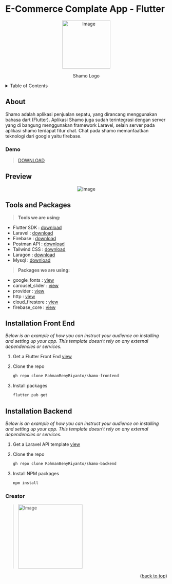 <div id="top"></div>

# E-Commerce Complate App - Flutter
<p align="center">
    <img src="https://user-images.githubusercontent.com/72520643/151439022-ce5b5547-0f10-4411-b0c4-e439416ec7a3.png" alt="Image" width="150" height="150" />
</p>
<p align="center">
    Shamo Logo
</p>

<!-- TABLE OF CONTENTS -->
<details>
  <summary>Table of Contents</summary>
  <ol>
    <li>
      <a href="#about">About The Project</a>
    </li>
    <li><a href="#demo">Demo</a></li>
    <li>
      <a href="#preview">Preview</a>
    </li>
    <li><a href="#tools-and-package">Tools and Packages</a>
       <ul>
        <li><a href="#tools">Tools</a></li>
        <li><a href="#package">Package</a></li>
      </ul>
    </li>
    <li><a href="#front-end">Installation Front End</a></li>
    <li><a href="#back-end">Installation Backend</a></li>
    <li><a href="#creator">Creator</a></li>
  </ol>
</details>

<div id="about"></div>

## About 
Shamo adalah aplikasi penjualan sepatu, yang dirancang menggunakan bahasa dart (Flutter). Aplikasi Shamo juga sudah terintegrasi dengan server yang di bangung menggunakan framework Laravel, selain server pada aplikasi shamo terdapat fitur chat. Chat pada shamo memanfaatkan teknologi dari google yaitu firebase.


<div id="demo"></div>

### Demo
> [DOWNLOAD](https://github.com/RohmanBenyRiyanto/shamo-frontend/releases/download/Flutter/Shamo.apk)


<div id="preview"></div>

## Preview
<p align="center">
    <img src="https://user-images.githubusercontent.com/72520643/151441375-79760baa-1277-4305-84bb-bb325d7ea747.jpg" alt="Image" />
</p>

<div id="tools-and-package"></div>

## Tools and Packages

<div id="tools"></div>

>**Tools we are using:**
- Flutter SDK   : [download](https://flutter.dev/)
- Laravel       : [download](https://laravel.com/)
- Firebase      : [download](https://firebase.google.com/)
- Postman API   : [download](https://www.postman.com/)
- Tailwind CSS  : [download](https://tailwindcss.com/)
- Laragon       : [download](https://laragon.org/)
- Mysql         : [download](https://dev.mysql.com/downloads/installer/)

<div id="package"></div>

>**Packages we are using:**
- google_fonts   : [view](https://pub.dev/packages/google_fonts)
- carousel_slider       : [view](https://pub.dev/packages/carousel_slider)
- provider      : [view](https://pub.dev/packages/provider)
- http   : [view](https://pub.dev/packages/http)
- cloud_firestore  : [view](https://pub.dev/packages/cloud_firestore)
- firebase_core       : [view](https://pub.dev/packages/firebase_core)



<div id="front-end"></div>

## Installation Front End

_Below is an example of how you can instruct your audience on installing and setting up your app. This template doesn't rely on any external dependencies or services._

1. Get a Flutter Front End [view](https://github.com/RohmanBenyRiyanto/shamo-frontend)
2. Clone the repo

   ```sh
   gh repo clone RohmanBenyRiyanto/shamo-frontend
   ```
3. Install packages

   ```sh
   flutter pub get
   ```

<div id="back-end"></div>

## Installation Backend

_Below is an example of how you can instruct your audience on installing and setting up your app. This template doesn't rely on any external dependencies or services._

1. Get a Laravel API template [view](https://github.com/RohmanBenyRiyanto/shamo-backend)
2. Clone the repo

   ```sh
   gh repo clone RohmanBenyRiyanto/shamo-backend
   ```
3. Install NPM packages

   ```sh
   npm install
   ```


<div id="creator"></div>

### Creator

> <img src="https://user-images.githubusercontent.com/72520643/151448156-fe97b000-460f-4a96-9d78-8c7344d89083.png" alt="Image" width="200" />


<p align="right">(<a href="#top">back to top</a>)</p>
